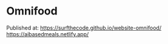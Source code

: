 # Omnifood

Published at:
https://surfthecode.github.io/website-omnifood/
https://aibasedmeals.netlify.app/
